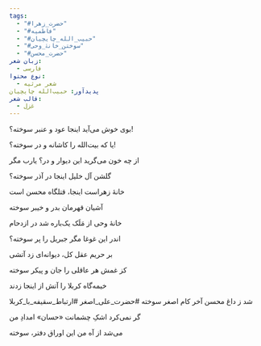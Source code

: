 ```yaml
---
tags:
  - "#حضرت_زهرا"
  - "#فاطمیه"
  - "#حبیب_الله_چایچیان"
  - "#سوختن_خانۀ_وحی"
  - "#حضرت_محسن"
زبان شعر:
  - فارسی
نوع محتوا:
  - شعر مرثیه
پدیدآور: حبیب‌الله چایچیان
قالب شعر:
  - غزل
---
```

بوی خوش می‌آید اینجا عود و عنبر سوخته؟!

یا که بیت‌الله را کاشانه و در سوخته؟!


از چه خون مى‌گريد اين ديوار و در؟ يارب مگر

گلشن آل خليل اينجا در آذر سوخته؟


خانۀ زهراست اينجا، قتلگاه محسن است

آشيان قهرمان بدر و خيبر سوخته


خانۀ وحی از مَلَک یک‌باره شد در ازدحام

اندر این غوغا مگر جبریل را پر سوخته؟


بر حریم عقل کل، دیوانه‌ای زد آتشی

کز غمش هر عاقلی را جان و پیکر سوخته


خيمه‌گاه كربلا را آتش از اينجا زدند

شد ز داغ محسن آخر كام اصغر سوخته
#حضرت_علی_اصغر #ارتباط_سقیفه_با_کربلا

گر نمى‌كرد اشکِ چشمانت «حسان» امدادِ من

مى‌شد از آه من اين اوراق دفتر، سوخته
